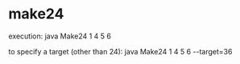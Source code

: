 make24
======
execution:
java Make24 1 4 5 6

to specify a target (other than 24):
java Make24 1 4 5 6 --target=36